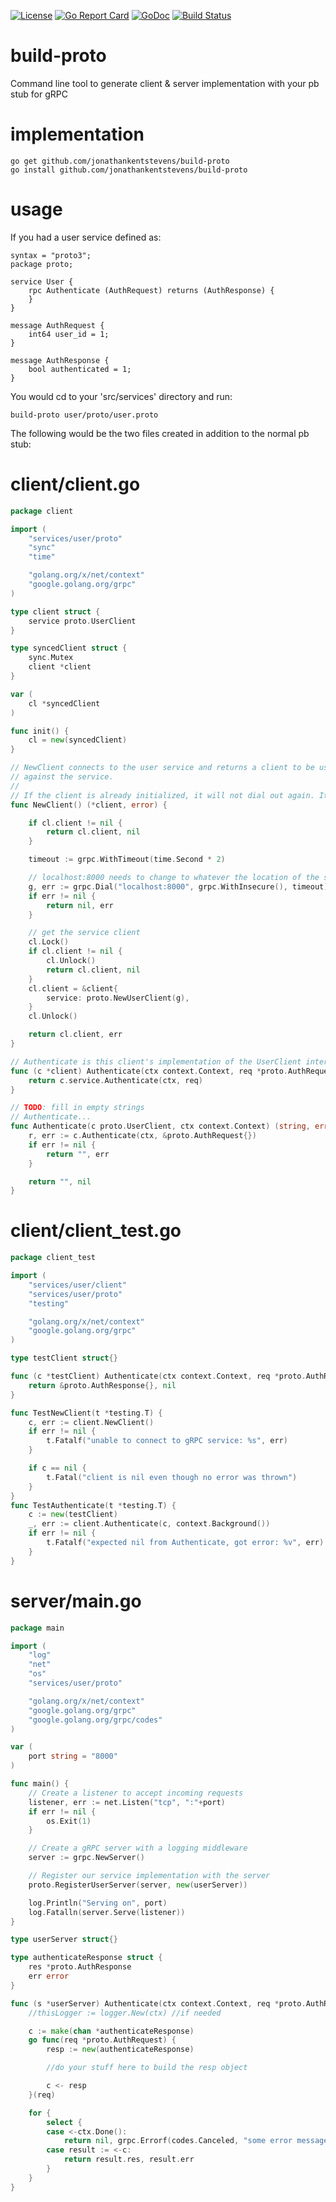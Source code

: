 [![License](http://img.shields.io/:license-gpl3-blue.svg)](http://www.gnu.org/licenses/gpl-3.0.html)
[![Go Report Card](https://goreportcard.com/badge/github.com/jonathankentstevens/build-proto)](https://goreportcard.com/report/github.com/jonathankentstevens/build-proto)
[![GoDoc](https://godoc.org/github.com/jonathankentstevens/build-proto?status.svg)](https://godoc.org/github.com/jonathankentstevens/build-proto)
[![Build Status](https://travis-ci.org/jonathankentstevens/build-proto.svg?branch=master)](https://travis-ci.org/jonathankentstevens/build-proto)

# build-proto

Command line tool to generate client & server implementation with your pb stub for gRPC

# implementation
    go get github.com/jonathankentstevens/build-proto
	go install github.com/jonathankentstevens/build-proto
	
# usage

If you had a user service defined as:
```
syntax = "proto3";
package proto;

service User {
    rpc Authenticate (AuthRequest) returns (AuthResponse) {
    }
}

message AuthRequest {
    int64 user_id = 1;
}

message AuthResponse {
    bool authenticated = 1;
}
```

You would cd to your 'src/services' directory and run:
```
build-proto user/proto/user.proto
```

The following would be the two files created in addition to the normal pb stub:

# client/client.go

```go
package client

import (
	"services/user/proto"
	"sync"
	"time"

	"golang.org/x/net/context"
	"google.golang.org/grpc"
)

type client struct {
	service proto.UserClient
}

type syncedClient struct {
	sync.Mutex
	client *client
}

var (
	cl *syncedClient
)

func init() {
	cl = new(syncedClient)
}

// NewClient connects to the user service and returns a client to be used for calling methods
// against the service.
//
// If the client is already initialized, it will not dial out again. It will just return the client.
func NewClient() (*client, error) {

	if cl.client != nil {
		return cl.client, nil
	}

	timeout := grpc.WithTimeout(time.Second * 2)

	// localhost:8000 needs to change to whatever the location of the service will be
	g, err := grpc.Dial("localhost:8000", grpc.WithInsecure(), timeout)
	if err != nil {
		return nil, err
	}

	// get the service client
	cl.Lock()
	if cl.client != nil {
		cl.Unlock()
		return cl.client, nil
	}
	cl.client = &client{
		service: proto.NewUserClient(g),
	}
	cl.Unlock()

	return cl.client, err
}

// Authenticate is this client's implementation of the UserClient interface
func (c *client) Authenticate(ctx context.Context, req *proto.AuthRequest, opts ...grpc.CallOption) (*proto.AuthResponse, error) {
	return c.service.Authenticate(ctx, req)
}

// TODO: fill in empty strings
// Authenticate...
func Authenticate(c proto.UserClient, ctx context.Context) (string, error) {
	r, err := c.Authenticate(ctx, &proto.AuthRequest{})
	if err != nil {
		return "", err
	}

	return "", nil
}
```

# client/client_test.go
```go
package client_test

import (
	"services/user/client"
	"services/user/proto"
	"testing"

	"golang.org/x/net/context"
	"google.golang.org/grpc"
)

type testClient struct{}

func (c *testClient) Authenticate(ctx context.Context, req *proto.AuthRequest, opts ...grpc.CallOption) (*proto.AuthResponse, error) {
	return &proto.AuthResponse{}, nil
}

func TestNewClient(t *testing.T) {
	c, err := client.NewClient()
	if err != nil {
		t.Fatalf("unable to connect to gRPC service: %s", err)
	}

	if c == nil {
		t.Fatal("client is nil even though no error was thrown")
	}
}
func TestAuthenticate(t *testing.T) {
	c := new(testClient)
	_, err := client.Authenticate(c, context.Background())
	if err != nil {
		t.Fatalf("expected nil from Authenticate, got error: %v", err)
	}
}
```

# server/main.go

```go
package main

import (
	"log"
	"net"
	"os"
	"services/user/proto"

	"golang.org/x/net/context"
	"google.golang.org/grpc"
	"google.golang.org/grpc/codes"
)

var (
	port string = "8000"
)

func main() {
	// Create a listener to accept incoming requests
	listener, err := net.Listen("tcp", ":"+port)
	if err != nil {
		os.Exit(1)
	}

	// Create a gRPC server with a logging middleware
	server := grpc.NewServer()

	// Register our service implementation with the server
	proto.RegisterUserServer(server, new(userServer))

	log.Println("Serving on", port)
	log.Fatalln(server.Serve(listener))
}

type userServer struct{}

type authenticateResponse struct {
	res *proto.AuthResponse
	err error
}

func (s *userServer) Authenticate(ctx context.Context, req *proto.AuthRequest) (*proto.AuthResponse, error) {
	//thisLogger := logger.New(ctx) //if needed

	c := make(chan *authenticateResponse)
	go func(req *proto.AuthRequest) {
		resp := new(authenticateResponse)

		//do your stuff here to build the resp object

		c <- resp
	}(req)

	for {
		select {
		case <-ctx.Done():
			return nil, grpc.Errorf(codes.Canceled, "some error message")
		case result := <-c:
			return result.res, result.err
		}
	}
}

```
